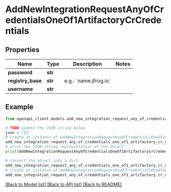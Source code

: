 # AddNewIntegrationRequestAnyOfCredentialsOneOf1ArtifactoryCrCredentials


## Properties

Name | Type | Description | Notes
------------ | ------------- | ------------- | -------------
**password** | **str** |  | 
**registry_base** | **str** | e.g.: &#x60;name.jfrog.io&#x60; | 
**username** | **str** |  | 

## Example

```python
from openapi_client.models.add_new_integration_request_any_of_credentials_one_of1_artifactory_cr_credentials import AddNewIntegrationRequestAnyOfCredentialsOneOf1ArtifactoryCrCredentials

# TODO update the JSON string below
json = "{}"
# create an instance of AddNewIntegrationRequestAnyOfCredentialsOneOf1ArtifactoryCrCredentials from a JSON string
add_new_integration_request_any_of_credentials_one_of1_artifactory_cr_credentials_instance = AddNewIntegrationRequestAnyOfCredentialsOneOf1ArtifactoryCrCredentials.from_json(json)
# print the JSON string representation of the object
print(AddNewIntegrationRequestAnyOfCredentialsOneOf1ArtifactoryCrCredentials.to_json())

# convert the object into a dict
add_new_integration_request_any_of_credentials_one_of1_artifactory_cr_credentials_dict = add_new_integration_request_any_of_credentials_one_of1_artifactory_cr_credentials_instance.to_dict()
# create an instance of AddNewIntegrationRequestAnyOfCredentialsOneOf1ArtifactoryCrCredentials from a dict
add_new_integration_request_any_of_credentials_one_of1_artifactory_cr_credentials_from_dict = AddNewIntegrationRequestAnyOfCredentialsOneOf1ArtifactoryCrCredentials.from_dict(add_new_integration_request_any_of_credentials_one_of1_artifactory_cr_credentials_dict)
```
[[Back to Model list]](../README.md#documentation-for-models) [[Back to API list]](../README.md#documentation-for-api-endpoints) [[Back to README]](../README.md)


